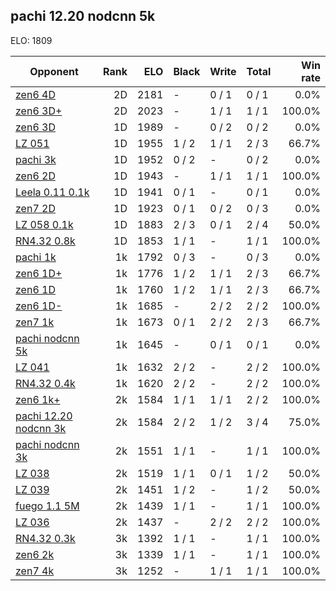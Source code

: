 ## pachi 12.20 nodcnn 5k ##

ELO: 1809

Opponent | Rank | ELO | Black | Write | Total | Win rate
---------|-----:|----:|-------|-------|-------|-------:
[zen6 4D](zen6%204D.md) | 2D | 2181 | - | 0 / 1 | 0 / 1 | 0.0%
[zen6 3D+](zen6%203D+.md) | 2D | 2023 | - | 1 / 1 | 1 / 1 | 100.0%
[zen6 3D](zen6%203D.md) | 1D | 1989 | - | 0 / 2 | 0 / 2 | 0.0%
[LZ 051](LZ%20051.md) | 1D | 1955 | 1 / 2 | 1 / 1 | 2 / 3 | 66.7%
[pachi 3k](pachi%203k.md) | 1D | 1952 | 0 / 2 | - | 0 / 2 | 0.0%
[zen6 2D](zen6%202D.md) | 1D | 1943 | - | 1 / 1 | 1 / 1 | 100.0%
[Leela 0.11 0.1k](Leela%200.11%200.1k.md) | 1D | 1941 | 0 / 1 | - | 0 / 1 | 0.0%
[zen7 2D](zen7%202D.md) | 1D | 1923 | 0 / 1 | 0 / 2 | 0 / 3 | 0.0%
[LZ 058 0.1k](LZ%20058%200.1k.md) | 1D | 1883 | 2 / 3 | 0 / 1 | 2 / 4 | 50.0%
[RN4.32 0.8k](RN4.32%200.8k.md) | 1D | 1853 | 1 / 1 | - | 1 / 1 | 100.0%
[pachi 1k](pachi%201k.md) | 1k | 1792 | 0 / 3 | - | 0 / 3 | 0.0%
[zen6 1D+](zen6%201D+.md) | 1k | 1776 | 1 / 2 | 1 / 1 | 2 / 3 | 66.7%
[zen6 1D](zen6%201D.md) | 1k | 1760 | 1 / 2 | 1 / 1 | 2 / 3 | 66.7%
[zen6 1D-](zen6%201D-.md) | 1k | 1685 | - | 2 / 2 | 2 / 2 | 100.0%
[zen7 1k](zen7%201k.md) | 1k | 1673 | 0 / 1 | 2 / 2 | 2 / 3 | 66.7%
[pachi nodcnn 5k](pachi%20nodcnn%205k.md) | 1k | 1645 | - | 0 / 1 | 0 / 1 | 0.0%
[LZ 041](LZ%20041.md) | 1k | 1632 | 2 / 2 | - | 2 / 2 | 100.0%
[RN4.32 0.4k](RN4.32%200.4k.md) | 1k | 1620 | 2 / 2 | - | 2 / 2 | 100.0%
[zen6 1k+](zen6%201k+.md) | 2k | 1584 | 1 / 1 | 1 / 1 | 2 / 2 | 100.0%
[pachi 12.20 nodcnn 3k](pachi%2012.20%20nodcnn%203k.md) | 2k | 1584 | 2 / 2 | 1 / 2 | 3 / 4 | 75.0%
[pachi nodcnn 3k](pachi%20nodcnn%203k.md) | 2k | 1551 | 1 / 1 | - | 1 / 1 | 100.0%
[LZ 038](LZ%20038.md) | 2k | 1519 | 1 / 1 | 0 / 1 | 1 / 2 | 50.0%
[LZ 039](LZ%20039.md) | 2k | 1451 | 1 / 2 | - | 1 / 2 | 50.0%
[fuego 1.1 5M](fuego%201.1%205M.md) | 2k | 1439 | 1 / 1 | - | 1 / 1 | 100.0%
[LZ 036](LZ%20036.md) | 2k | 1437 | - | 2 / 2 | 2 / 2 | 100.0%
[RN4.32 0.3k](RN4.32%200.3k.md) | 3k | 1392 | 1 / 1 | - | 1 / 1 | 100.0%
[zen6 2k](zen6%202k.md) | 3k | 1339 | 1 / 1 | - | 1 / 1 | 100.0%
[zen7 4k](zen7%204k.md) | 3k | 1252 | - | 1 / 1 | 1 / 1 | 100.0%
